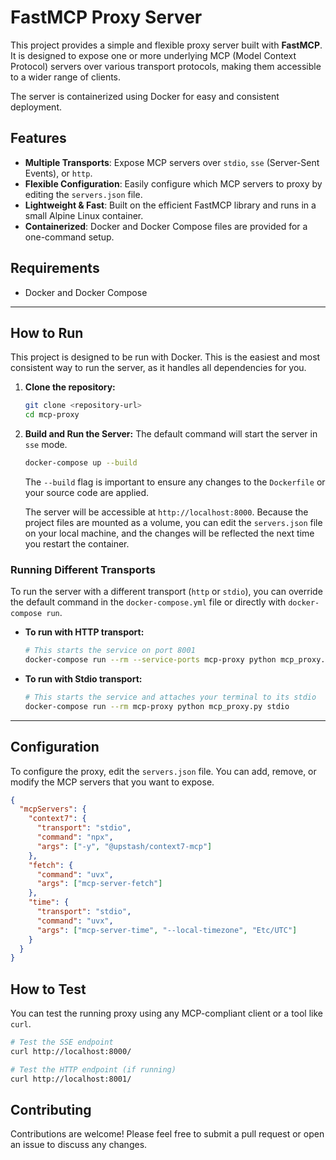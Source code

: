 # FastMCP Proxy Server

This project provides a simple and flexible proxy server built with **FastMCP**. It is designed to expose one or more underlying MCP (Model Context Protocol) servers over various transport protocols, making them accessible to a wider range of clients.

The server is containerized using Docker for easy and consistent deployment.

## Features

- **Multiple Transports**: Expose MCP servers over `stdio`, `sse` (Server-Sent Events), or `http`.
- **Flexible Configuration**: Easily configure which MCP servers to proxy by editing the `servers.json` file.
- **Lightweight & Fast**: Built on the efficient FastMCP library and runs in a small Alpine Linux container.
- **Containerized**: Docker and Docker Compose files are provided for a one-command setup.

## Requirements

- Docker and Docker Compose

---

## How to Run

This project is designed to be run with Docker. This is the easiest and most consistent way to run the server, as it handles all dependencies for you.

1.  **Clone the repository:**
    ```bash
    git clone <repository-url>
    cd mcp-proxy
    ```

2.  **Build and Run the Server:**
    The default command will start the server in `sse` mode.
    ```bash
    docker-compose up --build
    ```
    The `--build` flag is important to ensure any changes to the `Dockerfile` or your source code are applied.

    The server will be accessible at `http://localhost:8000`. Because the project files are mounted as a volume, you can edit the `servers.json` file on your local machine, and the changes will be reflected the next time you restart the container.

### Running Different Transports

To run the server with a different transport (`http` or `stdio`), you can override the default command in the `docker-compose.yml` file or directly with `docker-compose run`.

*   **To run with HTTP transport:**
    ```bash
    # This starts the service on port 8001
    docker-compose run --rm --service-ports mcp-proxy python mcp_proxy.py http --host 0.0.0.0 --port 8001
    ```

*   **To run with Stdio transport:**
    ```bash
    # This starts the service and attaches your terminal to its stdio
    docker-compose run --rm mcp-proxy python mcp_proxy.py stdio
    ```

---

## Configuration

To configure the proxy, edit the `servers.json` file. You can add, remove, or modify the MCP servers that you want to expose.

```json
{
  "mcpServers": {
    "context7": {
      "transport": "stdio",
      "command": "npx",
      "args": ["-y", "@upstash/context7-mcp"]
    },
    "fetch": {
      "command": "uvx",
      "args": ["mcp-server-fetch"]
    },
    "time": {
      "transport": "stdio",
      "command": "uvx",
      "args": ["mcp-server-time", "--local-timezone", "Etc/UTC"]
    }
  }
}
```

## How to Test

You can test the running proxy using any MCP-compliant client or a tool like `curl`.

```bash
# Test the SSE endpoint
curl http://localhost:8000/

# Test the HTTP endpoint (if running)
curl http://localhost:8001/
```

## Contributing

Contributions are welcome! Please feel free to submit a pull request or open an issue to discuss any changes.
